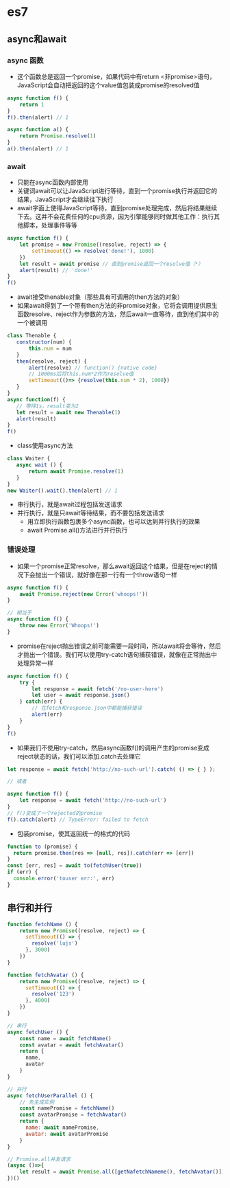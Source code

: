 # es7

## async和await

### async 函数

- 这个函数总是返回一个promise，如果代码中有return <非promise>语句，JavaScript会自动把返回的这个value值包装成promise的resolved值

```js
async function f() {
    return 1
}
f().then(alert) // 1

async function a() {
    return Promise.resolve(1)
}
a().then(alert) // 1
```

### await

- 只能在async函数内部使用
- 关键词await可以让JavaScript进行等待，直到一个promise执行并返回它的结果，JavaScript才会继续往下执行
- await字面上使得JavaScript等待，直到promise处理完成，然后将结果继续下去。这并不会花费任何的cpu资源，因为引擎能够同时做其他工作：执行其他脚本，处理事件等等

```js
async function f() {
    let promise = new Promise((resolve, reject) => {
        setTimeout(() => resolve('done!'), 1000)
    })
    let result = await promise // 直到promise返回一个resolve值（*）
    alert(result) // 'done!'
}
f()
```

- await接受thenable对象（那些具有可调用的then方法的对象）
- 如果await得到了一个带有then方法的非promise对象，它将会调用提供原生函数resolve、reject作为参数的方法，然后await一直等待，直到他们其中的一个被调用

```js
class Thenable {
   constructor(num) {
       this.num = num
   }
   then(resolve, reject) {
       alert(resolve) // function() {native code}
       // 1000ms后将this.num*2作为resolve值
       setTimeout(()=> {resolve(this.num * 2), 1000})
   }
}
async function(f) {
   // 等待1s，result变为2
   let result = await new Thenable(1)
   alert(result)
}
f()
```

- class使用async方法

```js
class Waiter {
   async wait () {
       return await Promise.resolve(1)
   }
}
new Waiter().wait().then(alert) // 1
```

- 串行执行，就是await过程包括发送请求
- 并行执行，就是只await等待结果，而不要包括发送请求
  - 用立即执行函数包裹多个async函数，也可以达到并行执行的效果
  - await Promise.all()方法进行并行执行

### 错误处理

- 如果一个promise正常resolve，那么await返回这个结果，但是在reject的情况下会抛出一个错误，就好像在那一行有一个throw语句一样

```js
async function f() {
    await Promise.reject(new Error('whoops!'))
}

// 相当于
async function f() {
    throw new Error('Whoops!')
}
```

- promise在reject抛出错误之前可能需要一段时间，所以await将会等待，然后才抛出一个错误。我们可以使用try-catch语句捕获错误，就像在正常抛出中处理异常一样

```js
async function f() {
    try {
        let response = await fetch('/no-user-here')
        let user = await response.json()
    } catch(err) {
        // 在fetch和response.json中都能捕获错误
        alert(err)
    }
}
f()
```

- 如果我们不使用try-catch，然后async函数f()的调用产生的promise变成reject状态的话，我们可以添加.catch去处理它

```js
let response = await fetch('http://no-such-url').catch( () => { } );

// 或者

async function f() {
    let response = await fetch('http://no-such-url')
}
// f()变成了一个rejected的promise
f().catch(alert) // TypeError: failed to fetch
```

- 包装promise，使其返回统一的格式的代码

```js
function to (promise) {
  return promise.then(res => [null, res]).catch(err => [err])
}
const [err, res] = await to(fetchUser(true))
if (err) {
  console.error('touser err:', err)
}
```

## 串行和并行

```js
function fetchName () {
    return new Promise((resolve, reject) => {
      setTimeout(() => {
        resolve('lujs')
      }, 3000)
    })
}

function fetchAvatar () {
    return new Promise((resolve, reject) => {
      setTimeout(() => {
        resolve('123')
      }, 4000)
    })
}

// 串行
async fetchUser () {
    const name = await fetchName()
    const avatar = await fetchAvatar()
    return {
      name,
      avatar
    }
}

// 并行
async fetchUserParallel () {
    // 先生成实例
    const namePromise = fetchName()
    const avatarPromise = fetchAvatar()
    return {
      name: await namePromise,
      avatar: await avatarPromise
    }
}

// Promise.all并发请求
(async ()=>{
    let result = await Promise.all([getNafetchNameme(), fetchAvatar()]); // result 为两个Promise resolve 出的值组成的数组
})()
```
